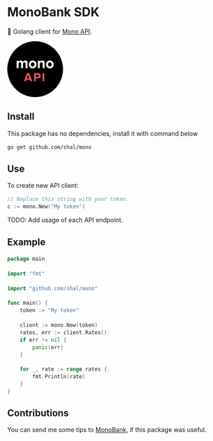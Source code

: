# MonoBank SDK

:bank: Golang client for [Mono API](https://api.monobank.ua/docs/).

![Logo](./assets/logo.png)

## Install

This package has no dependencies, install it with command below

```sh
go get github.com/shal/mono
```

## Use

To create new API client:

```go
// Replace this string with your token.
c := mono.New("My token")
```

TODO: Add usage of each API endpoint.

## Example

```go
package main

import "fmt"

import "github.com/shal/mono"

func main() {
    token := "My token"

    client := mono.New(token)
    rates, err := client.Rates()
    if err != nil {
        panic(err)
    }

    for _, rate := range rates {
        fmt.Println(rate)
    }
}
```

## Contributions

You can send me some tips to [MonoBank](https://send.monobank.com.ua/2FVYpRHoi), if this package was useful.
